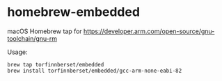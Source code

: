 # homebrew-embedded

macOS Homebrew tap for https://developer.arm.com/open-source/gnu-toolchain/gnu-rm

Usage:

	brew tap torfinnberset/embedded
	brew install torfinnberset/embedded/gcc-arm-none-eabi-82


